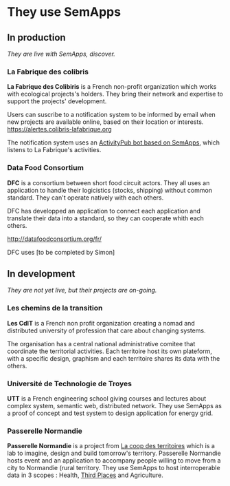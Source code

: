 # They use SemApps

## In production
*They are live with SemApps, discover.*

### La Fabrique des colibris
**La Fabrique des Colibiris** is a French non-profit organization which works with ecological projects's holders. They bring their network and expertise to support the projects' development.

Users can suscribe to a notification system to be informed by email when new projects are available online, based on their location or interests.
https://alertes.colibris-lafabrique.org

The notification system uses an [ActivityPub bot based on SemApps](https://github.com/reconnexion/activitypub-mailer), which listens to La Fabrique's activities.

### Data Food Consortium
**DFC** is a consortium between  short food circuit actors. They all uses an application to handle their logicistics (stocks, shipping) without common standard. They can't operate natively with each others.

DFC has developped an application to connect each application and translate their data into a standard, so they can cooperate whith each others.

http://datafoodconsortium.org/fr/

DFC uses [to be completed by Simon]

## In development
*They are not yet live, but their projects are on-going.*


### Les chemins de la transition
**Les CdlT** is a French non profit organization creating a nomad and distributed university of profession that care about changing systems.

The organisation has a central national administrative comitee that coordinate the territorial activities. Each territoire host its own plateform, with a specific design, graphism and each territoire shares its data with the others.

### Université de Technologie de Troyes
**UTT** is a French engineering school giving courses and lectures about complex system, semantic web, distributed network. They use SemApps as a proof of concept and test system to design application for energy grid.

### Passerelle Normandie
**Passerelle Normandie** is a project from [La coop des territoires](https://www.lacoop.co/) which is a lab to imagine, design and build tomorrow's territory. Passerelle Normandie hosts event and an application to accompany people willing to move from a city to Normandie (rural territory.
They use SemApps to host interroperable data in 3 scopes : Health, [Third Places](https://en.wikipedia.org/wiki/Third_place) and Agriculture.
